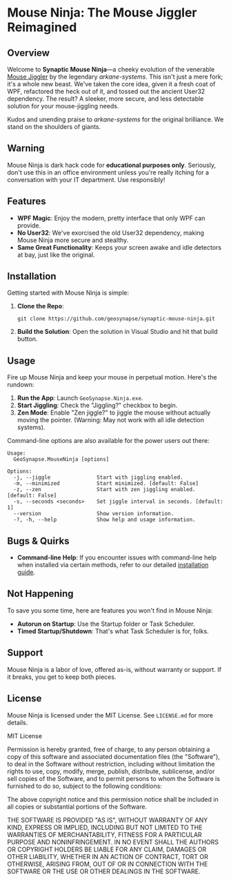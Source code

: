 # Mouse Ninja: The Mouse Jiggler Reimagined

## Overview

Welcome to **Synaptic Mouse Ninja**—a cheeky evolution of the venerable [Mouse Jiggler](https://github.com/arkane-systems/mousejiggler) by the legendary *arkane-systems*. This isn't just a mere fork; it's a whole new beast. We've taken the core idea, given it a fresh coat of WPF, refactored the heck out of it, and tossed out the ancient User32 dependency. The result? A sleeker, more secure, and less detectable solution for your mouse-jiggling needs.

Kudos and unending praise to *arkane-systems* for the original brilliance. We stand on the shoulders of giants.

## Warning

Mouse Ninja is dark hack code for **educational purposes only**. Seriously, don't use this in an office environment unless you're really itching for a conversation with your IT department. Use responsibly!

## Features

- **WPF Magic**: Enjoy the modern, pretty interface that only WPF can provide.
- **No User32**: We've exorcised the old User32 dependency, making Mouse Ninja more secure and stealthy.
- **Same Great Functionality**: Keeps your screen awake and idle detectors at bay, just like the original.

## Installation

Getting started with Mouse Ninja is simple:

1. **Clone the Repo**:
   ```
   git clone https://github.com/geosynapse/synaptic-mouse-ninja.git
   ```
2. **Build the Solution**: Open the solution in Visual Studio and hit that build button.

## Usage

Fire up Mouse Ninja and keep your mouse in perpetual motion. Here's the rundown:

1. **Run the App**: Launch `GeoSynapse.Ninja.exe`.
2. **Start Jiggling**: Check the "Jiggling?" checkbox to begin.
3. **Zen Mode**: Enable "Zen jiggle?" to jiggle the mouse without actually moving the pointer. (Warning: May not work with all idle detection systems).

Command-line options are also available for the power users out there:

```
Usage:
  GeoSynapse.MouseNinja [options]

Options:
  -j, --jiggle               Start with jiggling enabled.
  -m, --minimized            Start minimized. [default: False]
  -z, --zen                  Start with zen jiggling enabled. [default: False]
  -s, --seconds <seconds>    Set jiggle interval in seconds. [default: 1]
  --version                  Show version information.
  -?, -h, --help             Show help and usage information.
```

## Bugs & Quirks

- **Command-line Help**: If you encounter issues with command-line help when installed via certain methods, refer to our detailed [installation guide](#installation).

## Not Happening

To save you some time, here are features you won't find in Mouse Ninja:

- **Autorun on Startup**: Use the Startup folder or Task Scheduler.
- **Timed Startup/Shutdown**: That's what Task Scheduler is for, folks.

## Support

Mouse Ninja is a labor of love, offered as-is, without warranty or support. If it breaks, you get to keep both pieces.

## License

Mouse Ninja is licensed under the MIT License. See `LICENSE.md` for more details.


MIT License

Permission is hereby granted, free of charge, to any person obtaining a copy
of this software and associated documentation files (the "Software"), to deal
in the Software without restriction, including without limitation the rights
to use, copy, modify, merge, publish, distribute, sublicense, and/or sell
copies of the Software, and to permit persons to whom the Software is
furnished to do so, subject to the following conditions:

The above copyright notice and this permission notice shall be included in
all copies or substantial portions of the Software.

THE SOFTWARE IS PROVIDED "AS IS", WITHOUT WARRANTY OF ANY KIND, EXPRESS OR
IMPLIED, INCLUDING BUT NOT LIMITED TO THE WARRANTIES OF MERCHANTABILITY,
FITNESS FOR A PARTICULAR PURPOSE AND NONINFRINGEMENT. IN NO EVENT SHALL THE
AUTHORS OR COPYRIGHT HOLDERS BE LIABLE FOR ANY CLAIM, DAMAGES OR OTHER
LIABILITY, WHETHER IN AN ACTION OF CONTRACT, TORT OR OTHERWISE, ARISING FROM,
OUT OF OR IN CONNECTION WITH THE SOFTWARE OR THE USE OR OTHER DEALINGS IN
THE SOFTWARE.